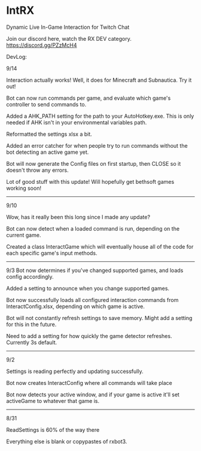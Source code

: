 # IntRX
Dynamic Live In-Game Interaction for Twitch Chat

Join our discord here, watch the RX DEV category. https://discord.gg/PZzMcH4

DevLog:

9/14

Interaction actually works! Well, it does for Minecraft and Subnautica. Try it out!

Bot can now run commands per game, and evaluate which game's controller to send commands to.

Added a AHK_PATH setting for the path to your AutoHotkey.exe. This is only needed if AHK isn't in your environmental variables path.

Reformatted the settings xlsx a bit.

Added an error catcher for when people try to run commands without the bot detecting an active game yet.

Bot will now generate the Config files on first startup, then CLOSE so it doesn't throw any errors.

Lot of good stuff with this update! Will hopefully get bethsoft games working soon!


------------
9/10

Wow, has it really been this long since I made any update?

Bot can now detect when a loaded command is run, depending on the current game.

Created a class InteractGame which will eventually house all of the code for each specific game's input methods.

------------
9/3
Bot now determines if you've changed supported games, and loads config accordingly.

Added a setting to announce when you change supported games.

Bot now successfully loads all configured interaction commands from InteractConfig.xlsx, depending on which game is active.

Bot will not constantly refresh settings to save memory. Might add a setting for this in the future.

Need to add a setting for how quickly the game detector refreshes. Currently 3s default.

------------
9/2

Settings is reading perfectly and updating successfully.

Bot now creates InteractConfig where all commands will take place

Bot now detects your active window, and if your game is active it'll set activeGame to whatever that game is.

------------
8/31

ReadSettings is 60% of the way there

Everything else is blank or copypastes of rxbot3.
